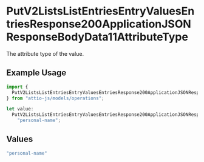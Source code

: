 # PutV2ListsListEntriesEntryValuesEntriesResponse200ApplicationJSONResponseBodyData11AttributeType

The attribute type of the value.

## Example Usage

```typescript
import {
  PutV2ListsListEntriesEntryValuesEntriesResponse200ApplicationJSONResponseBodyData11AttributeType,
} from "attio-js/models/operations";

let value:
  PutV2ListsListEntriesEntryValuesEntriesResponse200ApplicationJSONResponseBodyData11AttributeType =
    "personal-name";
```

## Values

```typescript
"personal-name"
```